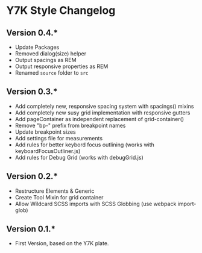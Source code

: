 # Y7K Style Changelog

## Version 0.4.*
* Update Packages
* Removed dialog(size) helper
* Output spacings as REM
* Output responsive properties as REM
* Renamed `source` folder to `src`

## Version 0.3.*
* Add completely new, responsive spacing system with spacings() mixins
* Add completely new susy grid implementation with responsive gutters
* Add pageContainer as independent replacement of grid-container()
* Remove "bp-" prefix from breakpoint names
* Update breakpoint sizes
* Add settings file for measurements
* Add rules for better keybord focus outlining (works with keyboardFocusOutliner.js)
* Add rules for Debug Grid (works with debugGrid.js)

## Version 0.2.*
* Restructure Elements & Generic
* Create Tool Mixin for grid container
* Allow Wildcard SCSS imports with SCSS Globbing (use webpack import-glob)

## Version 0.1.*
* First Version, based on the Y7K plate.
